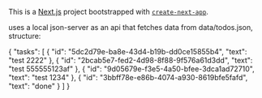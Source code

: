 This is a [Next.js](https://nextjs.org/) project bootstrapped with [`create-next-app`](https://github.com/vercel/next.js/tree/canary/packages/create-next-app).

uses a local json-server as an api that fetches data from data/todos.json, structure:

{
"tasks": [
{
"id": "5dc2d79e-ba8e-43d4-b19b-dd0ce15855b4",
"text": "test 2222"
},
{
"id": "2bcab5e7-fed2-4d98-8f88-9f576a61d3dd",
"text": "test 555555123af"
},
{
"id": "9d05679e-f3e5-4a50-bfee-3dca1ad72710",
"text": "test 1234"
},
{
"id": "3bbff78e-e86b-4074-a930-8619bfe5fafd",
"text": "done"
}
]
}
